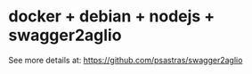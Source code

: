 # docker + debian + nodejs + swagger2aglio

See more details at:
https://github.com/psastras/swagger2aglio

